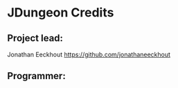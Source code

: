 # JDungeon Credits

## Project lead:
Jonathan Eeckhout
https://github.com/jonathaneeckhout

## Programmer:


